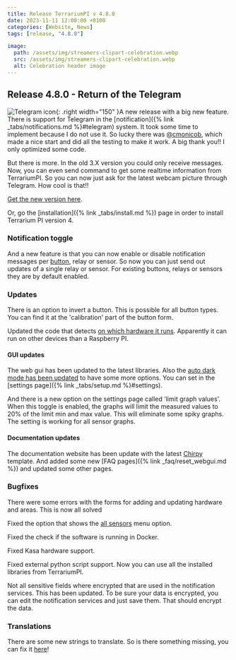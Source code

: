 ```yaml
---
title: Release TerrariumPI v 4.8.0
date: 2023-11-11 12:00:00 +0100
categories: [Website, News]
tags: [release, "4.8.0"]

image:
  path: /assets/img/streamers-clipart-celebration.webp
  src: /assets/img/streamers-clipart-celebration.webp
  alt: Celebration header image
---
```


## Release 4.8.0 - Return of the Telegram

![Telegram icon](/assets/img/telegram-logo.webp){: .right width="150" }A new release with a big new feature. There is support for Telegram in the [notification]({% link _tabs/notifications.md %}#telegram) system. It took some time to implement because I do not use it. So lucky there was [@cmonicob](https://github.com/cmonicob), which made a nice start and did all the testing to make it work. A big thank you!! I only optimized some code.

But there is more. In the old 3.X version you could only receive messages. Now, you can even send command to get some realtime information from TerrariumPI. So you can now just ask for the latest webcam picture through Telegram. How cool is that!!

[Get the new version here](https://github.com/theyosh/TerrariumPI/releases/tag/4.8.0).

Or, go the [installation]({% link _tabs/install.md %}) page in order to install Terrarium PI version 4.

### Notification toggle

And a new feature is that you can now enable or disable notification messages per [button](https://github.com/theyosh/TerrariumPI/issues/842), relay or sensor. So now you can just send out updates of a single relay or sensor. For existing buttons, relays or sensors they are by default enabled.

### Updates

There is an option to invert a button. This is possible for all button types. You can find it at the 'calibration' part of the button form.

Updated the code that detects [on which hardware it runs](https://github.com/theyosh/TerrariumPI/pull/841). Apparently it can run on other devices than a Raspberry PI.

#### GUI updates

The web gui has been updated to the latest libraries. Also the [auto dark mode has been updated](https://github.com/theyosh/TerrariumPI/issues/852) to have some more options. You can set in the [settings page]({% link _tabs/setup.md %}#settings).

And there is a new option on the settings page called 'limit graph values'. When this toggle is enabled, the graphs will limit the measured values to 20% of the limit min and max value. This will eliminate some spiky graphs. The setting is working for all sensor graphs.

#### Documentation updates

The documentation website has been update with the latest [Chirpy](https://github.com/cotes2020/jekyll-theme-chirpy) template. And added some new [FAQ pages]({% link _faq/reset_webgui.md %}) and updated some other pages.

### Bugfixes

There were some errors with the forms for adding and updating hardware and areas. This is now all solved

Fixed the option that shows the [all sensors](https://github.com/theyosh/TerrariumPI/issues/845) menu option.

Fixed the check if the software is running in Docker.

Fixed Kasa hardware support.

Fixed external python script support. Now you can use all the installed libraries from TerrariumPI.

Not all sensitive fields where encrypted that are used in the notification services. This has been updated. To be sure your data is encrypted, you can edit the notification services and just save them. That should encrypt the data.

### Translations

There are some new strings to translate. So is there something missing, you can fix it [here](https://weblate.theyosh.nl/engage/terrariumpi/)!
